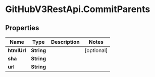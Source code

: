 # GitHubV3RestApi.CommitParents

## Properties

Name | Type | Description | Notes
------------ | ------------- | ------------- | -------------
**htmlUrl** | **String** |  | [optional] 
**sha** | **String** |  | 
**url** | **String** |  | 


